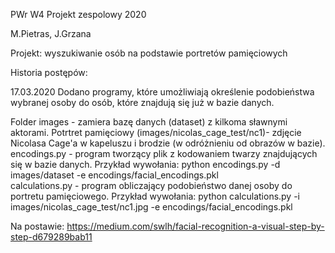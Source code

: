PWr W4 Projekt zespolowy 2020

M.Pietras, J.Grzana

Projekt: wyszukiwanie osób na podstawie portretów pamięciowych

Historia postępów:

17.03.2020
Dodano programy, które umożliwiają określenie podobieństwa wybranej osoby do osób, które znajdują się już w bazie danych.

Folder images - zamiera bazę danych (dataset) z kilkoma sławnymi aktorami.
Potrtret pamięciowy (images/nicolas_cage_test/nc1)- zdjęcie Nicolasa Cage'a w kapeluszu i brodzie (w odróżnieniu od obrazów w bazie).
encodings.py - program tworzący plik z kodowaniem twarzy znajdujących się w bazie danych. Przykład wywołania: python encodings.py -d images/dataset -e encodings/facial_encodings.pkl   
calculations.py - program obliczający podobieństwo danej osoby do portretu pamięciowego. Przykład wywołania: python calculations.py -i images/nicolas_cage_test/nc1.jpg -e encodings/facial_encodings.pkl   

Na postawie: https://medium.com/swlh/facial-recognition-a-visual-step-by-step-d679289bab11
